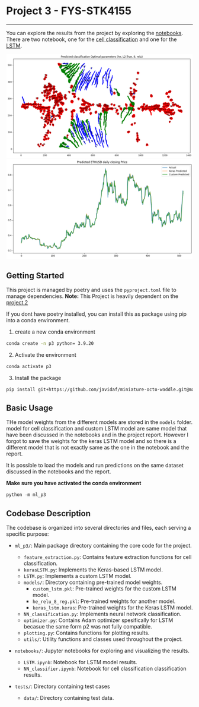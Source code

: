 # Project 3 - FYS-STK4155
---

You can explore the results from the project by exploring the [notebooks](ml-p3/notebooks). There are two notebook, one for the [cell classification](ml-p3/notebooks/NN_cell_classification.ipynb) and one for the [LSTM](ml-p3/notebooks/LSTM.ipynb).

![cell_classification](assets/cell_classification.png)
![LSTM](assets/lstm.png)


## Getting Started

This project is managed by poetry and uses the `pyproject.toml` file to manage dependencies. **Note:** This Project is heavily dependent on the [project 2](https://github.com/javidaf/expert-machine/tree/multi-classification)

If you dont have poetry installed, you can install this as package using pip into a conda environment.

1. create a new conda environment

```bash
conda create -n p3 python= 3.9.20
```

2. Activate the environment

```bash
conda activate p3
```

3. Install the package
```bash
pip install git+https://github.com/javidaf/miniature-octo-waddle.git@master#subdirectory=ml-p3
```


## Basic Usage

THe model weights from the different models are stored in the `models` folder. 
model for cell classification and custom LSTM model are same model that have been 
discussed in the notebooks and in the project report. However I forgot to save the
weights for the keras LSTM model and so there is a different model that is not exactly same as the one in the notebook and the report. 

It is possible to load the models and run predictions on the same dataset discussed in the notebooks and the report. 

**Make sure you have activated the conda environment**

```python
python -m ml_p3
```

## Codebase Description

The codebase is organized into several directories and files, each serving a specific purpose:

- `ml_p3/`: Main package directory containing the core code for the project.
  - `feature_extraction.py`: Contains feature extraction functions for cell classification.
  - `kerasLSTM.py`: Implements the Keras-based LSTM model.
  - `LSTM.py`: Implements a custom LSTM model.
  - `models/`: Directory containing pre-trained model weights.
    - `custom_lstm.pkl`: Pre-trained weights for the custom LSTM model.
    - `he_relu_8_reg.pkl`: Pre-trained weights for another model.
    - `keras_lstm.keras`: Pre-trained weights for the Keras LSTM model.
  - `NN_classification.py`: Implements neural network classification.
  - `optimizer.py`: Contains Adam optimizer spesifically for LSTM becasue the same form p2 was not fully compatible.
  - `plotting.py`: Contains functions for plotting results.
  - `utils/`: Utility functions and classes used throughout the project.

- `notebooks/`: Jupyter notebooks for exploring and visualizing the results.
  - `LSTM.ipynb`: Notebook for LSTM model results.
  - `NN_classifier.ipynb`: Notebook for cell classification classification results.

- `tests/`: Directory containing test cases
  - `data/`: Directory containing test data.




